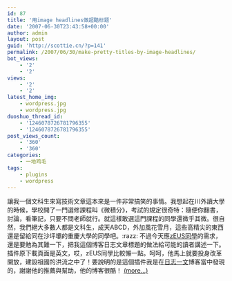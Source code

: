 ```yaml
---
id: 87
title: '用image headlines做超酷标题'
date: '2007-06-30T23:43:58+00:00'
author: admin
layout: post
guid: 'http://scottie.cn/?p=141'
permalink: /2007/06/30/make-pretty-titles-by-image-headlines/
bot_views:
    - '2'
    - '2'
views:
    - '2'
    - '2'
latest_home_img:
    - wordpress.jpg
    - wordpress.jpg
duoshuo_thread_id:
    - '1246078726781796355'
    - '1246078726781796355'
post_views_count:
    - '360'
    - '360'
categories:
    - 一地鸡毛
tags:
    - plugins
    - wordpress
---
```


讓我一個文科生來寫技術文章這本來是一件非常搞笑的事情。我想起在川外讀大學的時候，學校開了一門選修課程叫《微積分》，考試的規定很奇特：隨便你翻書，討論，看筆記，只要不問老師就行。就這樣敢選這門課程的同學還微乎其微。很自然，我們絕大多數人都是文科生，成天ABCD，外加風花雪月，這些高精尖的東西還是留給同在沙坪壩的重慶大學的同學吧。:razz: 不過今天應[zEUS同學](http://zeuscn.net/)的需求，還是要勉為其難一下，把我這個博客日志文章標題的做法給可能的讀者講述一下。插件原下載頁面是英文，哎，zEUS同學比較懶一點。呵呵，他馬上就要投身改革開放，建設祖國的洪流之中了！要說明的是這個插件我是在[日志一文](http://rizhi.cn/)博客當中發現的，謝謝他的推薦與幫助，他的博客很酷！ [<span aria-label="Continue reading 用image headlines做超酷标题">(more…)</span>](http://farbank.net/2007/06/30/make-pretty-titles-by-image-headlines/#more-87)